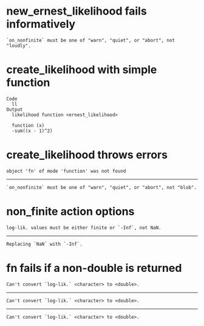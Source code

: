 # new_ernest_likelihood fails informatively

    `on_nonfinite` must be one of "warn", "quiet", or "abort", not "loudly".

# create_likelihood with simple function

    Code
      ll
    Output
      likelihood function <ernest_likelihood>
      
      function (x) 
      -sum((x - 1)^2)

# create_likelihood throws errors

    object 'fn' of mode 'function' was not found

---

    `on_nonfinite` must be one of "warn", "quiet", or "abort", not "blob".

# non_finite action options

    log-lik. values must be either finite or `-Inf`, not NaN.

---

    Replacing `NaN` with `-Inf`.

# fn fails if a non-double is returned

    Can't convert `log-lik.` <character> to <double>.

---

    Can't convert `log-lik.` <character> to <double>.

---

    Can't convert `log-lik.` <character> to <double>.


